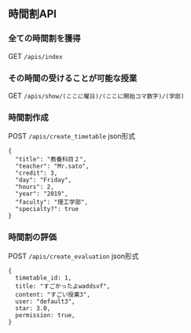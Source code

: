 ## 時間割API

### 全ての時間割を獲得

GET `/apis/index`

### その時間の受けることが可能な授業

GET `/apis/show/(ここに曜日)/(ここに開始コマ数字)/(学部)`

### 時間割作成
POST `/apis/create_timetable`
json形式

```
{ 
  "title": "教養科目２",
  "teacher": "Mr.sato",
  "credit": 3, 
  "day": "Friday", 
  "hours": 2, 
  "year": "2019", 
  "faculty": "理工学部", 
  "specialty?": true
}
```

### 時間割の評価

POST `/apis/create_evaluation`
json形式

```
{ 
  timetable_id: 1,
  title: "すごかったよwaddsvf",
  content: "すごい授業3",
  user: "default3",
  star: 3.0,
  permission: true,
}
```
